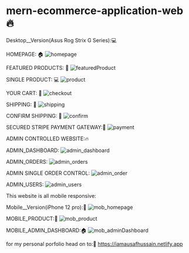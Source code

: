 # mern-ecommerce-application-web 🔥

Desktop__Version(Asus Rog Strix G Series):💻

HOMEPAGE: 🏠
![homepage](https://user-images.githubusercontent.com/68208476/179242600-dc743f8b-b7bd-4152-b5ec-0b9d0fe202c8.png)

FEATURED PRODUCTS: 📱
![featuredProduct](https://user-images.githubusercontent.com/68208476/179242739-5e3b4b29-00ba-4435-9000-76bb2273853e.PNG)

SINGLE PRODUCT: 💻
![product](https://user-images.githubusercontent.com/68208476/179242809-79152861-d954-423c-ae2a-eacaeb65663e.PNG)

YOUR CART: 🛒
![checkout](https://user-images.githubusercontent.com/68208476/179243086-964a0485-c6e8-4d46-8db9-de816a14b854.PNG)

SHIPPING: 🚤
![shipping](https://user-images.githubusercontent.com/68208476/179243471-9c3f006a-b7f4-48c2-862f-ce38ed88af60.PNG)

CONFIRM SHIPPING: 🚀
![confirm](https://user-images.githubusercontent.com/68208476/179243512-1536770f-71fe-4be3-ae02-f6b2fd697dac.PNG)

SECURED STRIPE PAYMENT GATEWAY:💸
![payment](https://user-images.githubusercontent.com/68208476/179243770-5df341af-6e1d-49c8-a54e-daac685f9e99.PNG)

ADMIN CONTROLLED WEBSITE:🔥

ADMIN_DASHBOARD:
![admin_dashboard](https://user-images.githubusercontent.com/68208476/179243946-f6ea87f6-c9da-44cf-bc0a-0d6e99fad968.PNG)

ADMIN_ORDERS:
![admin_orders](https://user-images.githubusercontent.com/68208476/179243998-ad4d4118-b30a-4dc6-a32b-5c1ee5c99cfa.PNG)

ADMIN SINGLE ORDER CONTROL:
![admin_order](https://user-images.githubusercontent.com/68208476/179243980-dd91abd3-a842-4357-896f-a7bbb01e4401.PNG)

ADMIN_USERS:
![admin_users](https://user-images.githubusercontent.com/68208476/179244208-aec5d957-f086-4068-9198-e8fb02ca852d.PNG)


This website is all mobile responsive:

Mobile__Version(iPhone 12 pro):📱
![mob_homepage](https://user-images.githubusercontent.com/68208476/179244873-243c0b7f-051b-4a19-98fb-534de019ae11.png)

MOBILE_PRODUCT:📱
![mob_product](https://user-images.githubusercontent.com/68208476/179245250-52695b9d-0441-4cac-8c9b-fab8552c960e.png)

MOBILE_ADMIN_DASHBOARD:🏠
![mob_adminDashboard](https://user-images.githubusercontent.com/68208476/179245593-287c6615-c995-4f89-a34d-1d2af92dd493.png)


for my personal porfolio head on to:🚀
https://iamausafhussain.netlify.app
